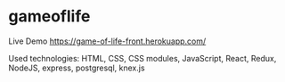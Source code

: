 # gameoflife

Live Demo
https://game-of-life-front.herokuapp.com/

Used technologies:
HTML,
CSS, CSS modules,
JavaScript,
React,
Redux,
NodeJS,
express,
postgresql,
knex.js
